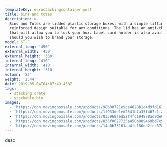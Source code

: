 ```yaml
---
templateKey: eurostackingcontainer-post
title: bins and totes
description: >-
  Bins and Totes are lidded plastic storage boxes, with a simple lifting bar,
  reinforced design suitable for any conditions. The lid has an anti-theft hole
  that will allow you to lock your box. Label card holder is also available
  should you wish to brand your storage.
model: ST-F
external_long: '450'
external_width: '450'
external_height: '330'
internal_long: '410'
internal_width: '410'
internal_height: '310'
volumn: '52'
weight: '2.44'
date: 2019-05-04T04:07:49.458Z
tags:
  - stacking crate
  - stackable bin
images:
  - 'https://cdn.movingboxsale.com/products/98b08721e9ce4628b1c4d9fd162e1b1b.jpg'
  - 'https://cdn.movingboxsale.com/products/1f933de1ed2541b7a35f467c1faac419.jpg'
  - 'https://cdn.movingboxsale.com/products/035968a6d52f4fc194878ad9de024bdf.jpg'
  - 'https://cdn.movingboxsale.com/products/835f0627725a450b889469bd7c93a8a4.jpg'
  - 'https://cdn.movingboxsale.com/products/14a0b75161aa4fc180da2fcc5787c3e5.jpg'
---
```

desc
